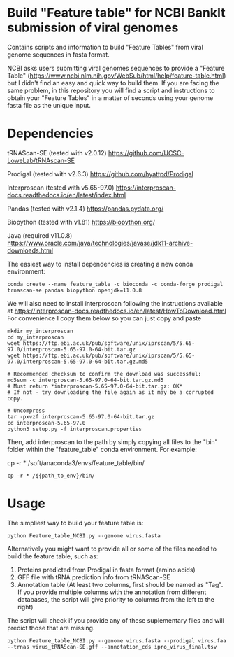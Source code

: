 # Build "Feature table" for NCBI BankIt submission of viral genomes
Contains scripts and information to build "Feature Tables" from viral genome sequences in fasta format. 

NCBI asks users submitting viral genomes sequences to provide a "Feature Table" (https://www.ncbi.nlm.nih.gov/WebSub/html/help/feature-table.html) but I didn't find an easy and quick way to build them. If you are facing the same problem, in this repository you will find a script and instructions to obtain your "Feature Tables" in a matter of seconds using your genome fasta file as the unique input.


# Dependencies

tRNAScan-SE (tested with v2.0.12) https://github.com/UCSC-LoweLab/tRNAscan-SE

Prodigal (tested with v2.6.3) https://github.com/hyattpd/Prodigal

Interproscan (tested with v5.65-97.0) https://interproscan-docs.readthedocs.io/en/latest/index.html

Pandas (tested with v2.1.4) https://pandas.pydata.org/

Biopython (tested with v1.81) https://biopython.org/

Java (required v11.0.8) https://www.oracle.com/java/technologies/javase/jdk11-archive-downloads.html

 
 

The easiest way to install dependencies is creating a new conda environment:

```conda create --name feature_table -c bioconda -c conda-forge prodigal trnascan-se pandas biopython openjdk=11.0.8```

We will also need to install interproscan following the instructions available at https://interproscan-docs.readthedocs.io/en/latest/HowToDownload.html
For convenience I copy them below so you can just copy and paste

```
mkdir my_interproscan
cd my_interproscan
wget https://ftp.ebi.ac.uk/pub/software/unix/iprscan/5/5.65-97.0/interproscan-5.65-97.0-64-bit.tar.gz
wget https://ftp.ebi.ac.uk/pub/software/unix/iprscan/5/5.65-97.0/interproscan-5.65-97.0-64-bit.tar.gz.md5

# Recommended checksum to confirm the download was successful:
md5sum -c interproscan-5.65-97.0-64-bit.tar.gz.md5
# Must return *interproscan-5.65-97.0-64-bit.tar.gz: OK*
# If not - try downloading the file again as it may be a corrupted copy.

# Uncompress
tar -pxvzf interproscan-5.65-97.0-64-bit.tar.gz
cd interproscan-5.65-97.0
python3 setup.py -f interproscan.properties
```

Then, add interproscan to the path by simply copying all files to the "bin" folder within the "feature_table" conda environment. For example:

cp -r * /soft/anaconda3/envs/feature_table/bin/

```cp -r * /${path_to_env}/bin/```

# Usage
The simpliest way to build your feature table is:

```python Feature_table_NCBI.py --genome virus.fasta```

Alternatively you might want to provide all or some of the files needed to build the feature table, such as:
1. Proteins predicted from Prodigal in fasta format (amino acids)
2. GFF file with tRNA prediction info from tRNAScan-SE
3. Annotation table (At least two columns, first should be named as "Tag". If you provide multiple columns with the annotation from different databases, the script will give priority to columns from the left to the right)

The script will check if you provide any of these suplementary files and will predict those that are missing.

```python Feature_table_NCBI.py --genome virus.fasta --prodigal virus.faa --trnas virus_tRNAScan-SE.gff --annotation_cds ipro_virus_final.tsv```
